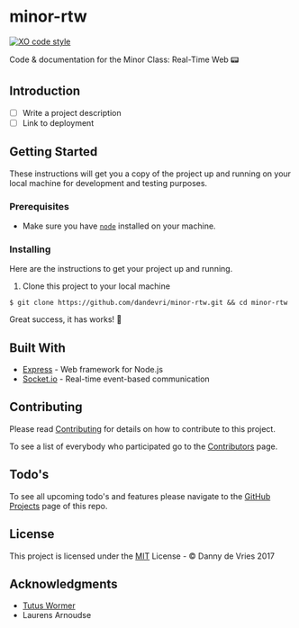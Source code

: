 # minor-rtw

[![XO code style](https://img.shields.io/badge/code_style-XO-5ed9c7.svg)](https://github.com/sindresorhus/xo)

Code &amp; documentation for the Minor Class: Real-Time Web 📟

## Introduction
* [ ] Write a project description
* [ ] Link to deployment

## Getting Started

These instructions will get you a copy of the project up and running on your local machine for development and testing purposes.

### Prerequisites

* Make sure you have [`node`](https://nodejs.org/en/) installed on your machine.

### Installing

Here are the instructions to get your project up and running.

1. Clone this project to your local machine

```
$ git clone https://github.com/dandevri/minor-rtw.git && cd minor-rtw
```


Great success, it has works! :tada:

## Built With

* [Express](https://expressjs.com/) - Web framework for Node.js
* [Socket.io](https://socket.io/) - Real-time event-based communication

## Contributing

Please read [Contributing](contributing.md) for details on how to contribute to this project.

To see a list of everybody who participated go to the [Contributors](https://github.com/dandevri/minor-rtw/graphs/contributors) page.

## Todo's
To see all upcoming todo's and features please navigate to the [GitHub Projects](https://github.com/dandevri/minor-rtw/projects/) page of this repo.

## License

This project is licensed under the [MIT](LICENSE.MD) License - © Danny de Vries 2017

## Acknowledgments

* [Tutus Wormer](https://github.com/wooorm)
* Laurens Arnoudse
